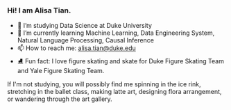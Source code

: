 ### Hi! I am Alisa Tian.


- 🌱 I’m studying Data Science at Duke University
- 🔭 I’m currently learning Machine Learning, Data Engineering System, Natural Language Processing, Causal Inference
- 📫 How to reach me: alisa.tian@duke.edu
- ⛸️ Fun fact: I love figure skating and skate for Duke Figure Skating Team and Yale Figure Skating Team. 

If I'm not studying, you will possibly find me spinning in the ice rink, stretching in the ballet class, making latte art, designing flora arrangement, or wandering through the art gallery.



<!--
**alisa0705/alisa0705** is a ✨ _special_ ✨ repository because its `README.md` (this file) appears on your GitHub profile.

